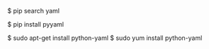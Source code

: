 
$ pip search yaml

$ pip install pyyaml

$ sudo apt-get install python-yaml
$ sudo yum install python-yaml

